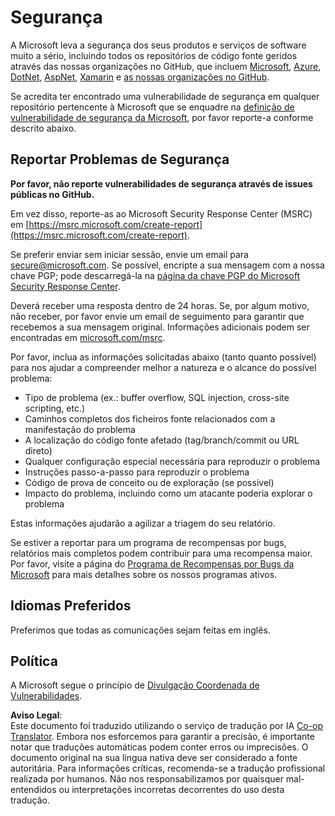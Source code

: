 <!--
CO_OP_TRANSLATOR_METADATA:
{
  "original_hash": "8587f83cfded1bfab99fda4022f4df89",
  "translation_date": "2025-08-25T20:42:12+00:00",
  "source_file": "SECURITY.md",
  "language_code": "pt"
}
-->
# Segurança

A Microsoft leva a segurança dos seus produtos e serviços de software muito a sério, incluindo todos os repositórios de código fonte geridos através das nossas organizações no GitHub, que incluem [Microsoft](https://github.com/Microsoft), [Azure](https://github.com/Azure), [DotNet](https://github.com/dotnet), [AspNet](https://github.com/aspnet), [Xamarin](https://github.com/xamarin) e [as nossas organizações no GitHub](https://opensource.microsoft.com/).

Se acredita ter encontrado uma vulnerabilidade de segurança em qualquer repositório pertencente à Microsoft que se enquadre na [definição de vulnerabilidade de segurança da Microsoft](https://docs.microsoft.com/en-us/previous-versions/tn-archive/cc751383(v=technet.10)), por favor reporte-a conforme descrito abaixo.

## Reportar Problemas de Segurança

**Por favor, não reporte vulnerabilidades de segurança através de issues públicas no GitHub.**

Em vez disso, reporte-as ao Microsoft Security Response Center (MSRC) em [https://msrc.microsoft.com/create-report](https://msrc.microsoft.com/create-report).

Se preferir enviar sem iniciar sessão, envie um email para [secure@microsoft.com](mailto:secure@microsoft.com). Se possível, encripte a sua mensagem com a nossa chave PGP; pode descarregá-la na [página da chave PGP do Microsoft Security Response Center](https://www.microsoft.com/en-us/msrc/pgp-key-msrc).

Deverá receber uma resposta dentro de 24 horas. Se, por algum motivo, não receber, por favor envie um email de seguimento para garantir que recebemos a sua mensagem original. Informações adicionais podem ser encontradas em [microsoft.com/msrc](https://www.microsoft.com/msrc).  

Por favor, inclua as informações solicitadas abaixo (tanto quanto possível) para nos ajudar a compreender melhor a natureza e o alcance do possível problema:

  * Tipo de problema (ex.: buffer overflow, SQL injection, cross-site scripting, etc.)
  * Caminhos completos dos ficheiros fonte relacionados com a manifestação do problema
  * A localização do código fonte afetado (tag/branch/commit ou URL direto)
  * Qualquer configuração especial necessária para reproduzir o problema
  * Instruções passo-a-passo para reproduzir o problema
  * Código de prova de conceito ou de exploração (se possível)
  * Impacto do problema, incluindo como um atacante poderia explorar o problema

Estas informações ajudarão a agilizar a triagem do seu relatório.

Se estiver a reportar para um programa de recompensas por bugs, relatórios mais completos podem contribuir para uma recompensa maior. Por favor, visite a página do [Programa de Recompensas por Bugs da Microsoft](https://microsoft.com/msrc/bounty) para mais detalhes sobre os nossos programas ativos.

## Idiomas Preferidos

Preferimos que todas as comunicações sejam feitas em inglês.

## Política

A Microsoft segue o princípio de [Divulgação Coordenada de Vulnerabilidades](https://www.microsoft.com/en-us/msrc/cvd).

**Aviso Legal**:  
Este documento foi traduzido utilizando o serviço de tradução por IA [Co-op Translator](https://github.com/Azure/co-op-translator). Embora nos esforcemos para garantir a precisão, é importante notar que traduções automáticas podem conter erros ou imprecisões. O documento original na sua língua nativa deve ser considerado a fonte autoritária. Para informações críticas, recomenda-se a tradução profissional realizada por humanos. Não nos responsabilizamos por quaisquer mal-entendidos ou interpretações incorretas decorrentes do uso desta tradução.
